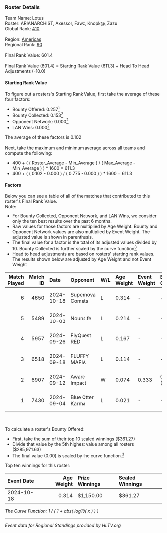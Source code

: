 ### Roster Details<br />
Team Name: Lotus<br />
Roster: ARIANARCHIST, Axessor, Fawx, Knopk@, Zazu<br />
Global Rank: [410](../../standings_global_2025_02_28.md)<br />
<br />
Region: [Americas]( ../../standings_americas_2025_02_28.md)<br />
Regional Rank: [90]( ../../standings_americas_2025_02_28.md)<br />
<br />
Final Rank Value:  601.4<br />
<br />
Final Rank Value (601.4) = Starting Rank Value (611.3) + Head To Head Adjustments (-10.0)<br />

#### Starting Rank Value<br />
To figure out a rosters's Starting Rank Value, first take the average of these four factors:<br />
- Bounty Offered: 0.257[<sup>1</sup>](#table2)
- Bounty Collected: 0.153[<sup>2</sup>](#table1)
- Opponent Network: 0.000[<sup>2</sup>](#table1)
- LAN Wins: 0.000[<sup>2</sup>](#table1)

The average of these factors is 0.102<br />
<br />
Next, take the maximum and minimum average across all teams and compute the following:<br />
- 400 + ( ( Roster_Average - Min_Average ) / ( Max_Average - Min_Average ) ) * 1600 = 611.3
- 400 + ( ( 0.102 - 0.000 ) / ( 0.775 - 0.000 ) ) * 1600 = 611.3


#### Factors<br />
Below you can see a table of all of the matches that contributed to this roster's Final Rank Value.<br />
Note:<br />

- For Bounty Collected, Opponent Network, and LAN Wins, we consider only the ten best results over the past 6 months.
- Raw values for those factors are multiplied by Age Weight. Bounty and Opponent Network values are also multiplied by Event Weight. The adjusted value is shown in parenthesis.
- The final value for a factor is the total of its adjusted values divided by 10. Bounty Collected is further scaled by the curve function[<sup>3</sup>](#curveFunction)
- Head to head adjustments are based on rosters' starting rank values. The results shown below are adjusted by Age Weight and not Event Weight
<span id="table1"></span><br />


| Match Played | Match ID | Date       | Opponent         | W/L | Age Weight | Event Weight | Bounty Collected | Opponent Network | LAN Wins  | H2H Adj. | Roster                                    |
| -: | -: | :- | :- | :- | :- | :- | :- | :- | :- | -: | :- |
|            6 |     4650 | 2024-10-18 | Supernova Comets | L   | 0.314      | -            | -                | -                | -         |    -3.76 | ARIANARCHIST, Axessor, Fawx, Knopk@, Zazu |
|            5 |     5489 | 2024-10-03 | Nouns.fe         | L   | 0.214      | -            | -                | -                | -         |    -3.24 | ARIANARCHIST, Axessor, Fawx, Knopk@, Zazu |
|            4 |     5957 | 2024-09-26 | FlyQuest RED     | L   | 0.167      | -            | -                | -                | -         |    -2.17 | ARIANARCHIST, Axessor, Fawx, Knopk@, Zazu |
|            3 |     6518 | 2024-09-18 | FLUFFY MAFIA     | L   | 0.114      | -            | -                | -                | -         |    -1.65 | ARIANARCHIST, Axessor, Fawx, Knopk@, Zazu |
|            2 |     6907 | 2024-09-12 | Aware Impact     | W   | 0.074      | 0.333        | 0.001 (0.000)    | 0.008 (0.000)    | 0 (0.000) |     1.18 | ARIANARCHIST, Axessor, Fawx, Knopk@, Zazu |
|            1 |     7430 | 2024-09-04 | Blue Otter Karma | L   | 0.021      | -            | -                | -                | -         |    -0.32 | ARIANARCHIST, Axessor, Fawx, Knopk@, Zazu |

<br />
<span id="table2"></span><br />
To calculate a roster's Bounty Offered:<br />

- First, take the sum of their top 10 scaled winnings ($361.27)
- Divide that value by the 5th highest value among all rosters ($285,971.63)
- The final value (0.00) is scaled by the curve function.[<sup>3</sup>](#curveFunction)

Top ten winnings for this roster:<br />

| Event Date | Age Weight | Prize Winnings | Scaled Winnings |
| :- | -: | :- | :- |
| 2024-10-18 |      0.314 | $1,150.00      | $361.27         |


<span id="curveFunction"></span>_The Curve Function: 1 / ( 1 + abs( log10( x ) ) )_<br />

---
_Event data for Regional Standings provided by HLTV.org_<br />
